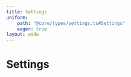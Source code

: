 ```yaml
---
title: Settings
uniform: 
    path: "@core/types/settings.ts#Settings"
    eager: true
layout: wide
---
```


# Settings

